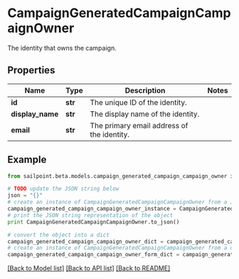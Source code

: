 # CampaignGeneratedCampaignCampaignOwner

The identity that owns the campaign.

## Properties

Name | Type | Description | Notes
------------ | ------------- | ------------- | -------------
**id** | **str** | The unique ID of the identity. | 
**display_name** | **str** | The display name of the identity. | 
**email** | **str** | The primary email address of the identity. | 

## Example

```python
from sailpoint.beta.models.campaign_generated_campaign_campaign_owner import CampaignGeneratedCampaignCampaignOwner

# TODO update the JSON string below
json = "{}"
# create an instance of CampaignGeneratedCampaignCampaignOwner from a JSON string
campaign_generated_campaign_campaign_owner_instance = CampaignGeneratedCampaignCampaignOwner.from_json(json)
# print the JSON string representation of the object
print CampaignGeneratedCampaignCampaignOwner.to_json()

# convert the object into a dict
campaign_generated_campaign_campaign_owner_dict = campaign_generated_campaign_campaign_owner_instance.to_dict()
# create an instance of CampaignGeneratedCampaignCampaignOwner from a dict
campaign_generated_campaign_campaign_owner_form_dict = campaign_generated_campaign_campaign_owner.from_dict(campaign_generated_campaign_campaign_owner_dict)
```
[[Back to Model list]](../README.md#documentation-for-models) [[Back to API list]](../README.md#documentation-for-api-endpoints) [[Back to README]](../README.md)


